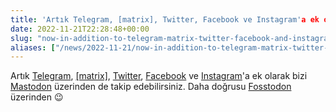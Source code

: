 ```yaml
---
title: 'Artık Telegram, [matrix], Twitter, Facebook ve Instagram'a ek olarak bizi Mastodon üzerinden de takip edebilirsiniz.'
date: 2022-11-21T22:28:48+00:00
slug: "now-in-addition-to-telegram-matrix-twitter-facebook-and-instagram-you-can-follow-us-on-mastodon"
aliases: ["/news/2022-11-21/now-in-addition-to-telegram-matrix-twitter-facebook-and-instagram-you-can-follow-us-on-mastodon-well-actually-on-fosstodon/"]
---
```


Artık [Telegram](https://t.me/OrganicMapsTR), [\[matrix\]](https://omaps.app/matrix), [Twitter](https://twitter.com/OrganicMapsApp), [Facebook](https://www.facebook.com/OrganicMaps) ve [Instagram](https://www.instagram.com/organicmapstr/)'a ek olarak bizi [Mastodon](https://fosstodon.org/@organicmaps) üzerinden de takip edebilirsiniz. Daha doğrusu [Fosstodon](https://fosstodon.org/@organicmaps) üzerinden 😉
